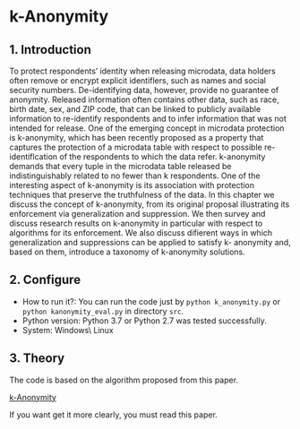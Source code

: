# k-Anonymity

## 1. Introduction
To protect respondents’ identity when releasing microdata, data holders often remove or encrypt explicit identiflers, such as names and social security numbers. De-identifying data, however, provide no guarantee of anonymity. Released information often contains other data, such as race, birth date, sex, and ZIP code, that can be linked to publicly available information to re-identify respondents and to infer information that was not intended for release. One of the emerging concept in microdata protection is k-anonymity, which has been recently proposed as a property that captures the protection of a microdata table with respect to possible re-identiflcation of the respondents to which the data refer. k-anonymity demands that every tuple in the microdata table released be indistinguishably related to no fewer than k respondents. One of the interesting aspect of k-anonymity is its association with protection techniques that preserve the truthfulness of the data. In this chapter we discuss the concept of k-anonymity, from its original proposal illustrating its enforcement via generalization and suppression. We then survey and discuss research results on k-anonymity in particular with respect to algorithms for its enforcement. We also discuss difierent ways in which generalization and suppressions can be applied to satisfy k- anonymity and, based on them, introduce a taxonomy of k-anonymity solutions.

## 2. Configure

- How to run it?: You can run the code just by `python k_anonymity.py` or `python kanonymity_eval.py` in directory `src`. 
- Python version: Python 3.7 or Python 2.7 was tested successfully.
- System: Windows\ Linux

## 3. Theory

The code is based on the algorithm proposed from this paper.

[k-Anonymity](https://github.com/Billy1900/Differential-Privacy/blob/master/k-Anonymity.pdf) 

If you want get it more clearly, you must read this paper.
